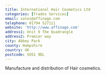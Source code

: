 ```yaml
---
title: International Hair Cosmetics Ltd
categories: [Trades Services]
email: sales@affinage.com
telephone: 01794 527111
website: 'http://www.affinage.com'
address1: Unit 9 The Quadrangle
address2: Premier way
city: Abbey Park
county: Hampshire
country: UK
postcode: SO51 9DL
---
```

Manufacture and distribution of Hair cosmetics.
